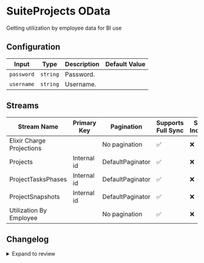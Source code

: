 # SuiteProjects OData
Getting utilization by employee data for BI use

## Configuration

| Input | Type | Description | Default Value |
|-------|------|-------------|---------------|
| `password` | `string` | Password.  |  |
| `username` | `string` | Username.  |  |

## Streams
| Stream Name | Primary Key | Pagination | Supports Full Sync | Supports Incremental |
|-------------|-------------|------------|---------------------|----------------------|
| Elixir Charge Projections |  | No pagination | ✅ |  ❌  |
| Projects | Internal id | DefaultPaginator | ✅ |  ❌  |
| ProjectTasksPhases | Internal id | DefaultPaginator | ✅ |  ❌  |
| ProjectSnapshots | Internal id | DefaultPaginator | ✅ |  ❌  |
| Utilization By Employee |  | No pagination | ✅ |  ❌  |

## Changelog

<details>
  <summary>Expand to review</summary>

| Version          | Date              | Pull Request | Subject        |
|------------------|-------------------|--------------|----------------|
| 0.0.1 | 2025-07-22 | | Initial release by [@gjadhav300](https://github.com/gjadhav300) via Connector Builder |

</details>
